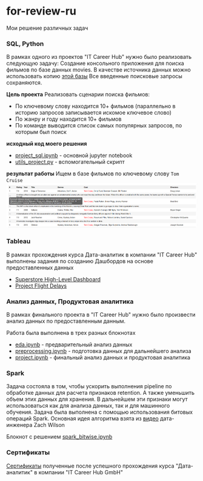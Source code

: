 # for-review-ru
Мои решение различных задач

### SQL, Python

В рамках одного из проектов "IT Career Hub" нужно было реализовать следующую задачу:
Создание консольного приложения для поиска фильмов по базе данных movies.
В качестве источника данных можно использовать копию [этой базы](https://github.com/it-career-hub/MySQL_databases/blob/main/imdb.movies.sql)
Все введенные поисковые запросы сохраняются.

**Цель проекта**
Реализовать сценарии поиска фильмов:
-  По ключевому слову находится 10+ фильмов (параллельно в историю запросов записывается искомое ключевое слово)
-  По жанру и году находится 10+ фильмов
-  По команде выводится список самых популярных запросов, по которым был поиск

**исходный код моего решения**
- [project_sql.ipynb](project_sql.ipynb) - основной jupyter notebook
- [utils_project.py](utils_project.py)  -  вспомогательный скрипт

**результат работы**
Ищем в базе фильмов по ключевому слову `Tom Cruise`
![Результат поиска по БД фильмов](./sql_1.png)


### Tableau

В рамках прохождения курса Дата-аналитик в компании "IT Career Hub" выполнены задания по созданию Дашбордов на основе предоставленных данных
- [Superstore High-Level Dashboard](https://public.tableau.com/app/profile/pavel.orlov/viz/SuperstoreHigh-LevelDashboard_17173075920250/SuperDashboard)
- [Project Flight Delays](https://public.tableau.com/app/profile/pavel.orlov/viz/ProjectFlightDelays_17177708924460/Dashboard2)


### Анализ данных, Продуктовая аналитика 

В рамках финального проекта в "IT Career Hub" нужно было произвести анализ данных по предоставленным данным.

Работа была выполнена в трех разных блокнотах
- [eda.ipynb](eda.ipynb) - предварительный анализ данных
- [preprocessing.ipynb](preprocessing.ipynb) - подготовка данных для дальнейшего анализа
- [project.ipynb](project.ipynb) - финальный анализ данных и продуктовая аналитика


### Spark

Задача состояла в том, чтобы ускорить выполнения pipeline по обработке данных для расчета признаков retention. А также уменьшить объем этих данных для хранения.
В дальнейшем эти признаки могут использоваться как для анализа данных, так и для машинного обучения.
Задача была выполнена с помощью использования битовых операций Spark.
Основная идея алгоритма взята из [видео](https://www.youtube.com/watch?v=DQefW9sNmw0&t=7108s) дата-инженера Zach Wilson

Блокнот с решением
[spark_bitwise.ipynb](spark_bitwise.ipynb)


### Сертификаты

[Сертификаты](https://drive.google.com/drive/u/0/folders/1sPV78LM4puSXZvzIKcjwM1ETdjbfFHAT) полученные после успешного прохождения курса "Дата-аналитик" в компании "IT Career Hub GmbH"



